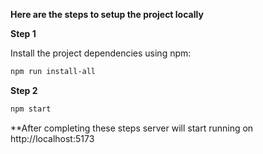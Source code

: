 **Here are the steps to setup the project locally**

**Step 1**

Install the project dependencies using npm:

```bash
npm run install-all
```

**Step 2**

```bash
npm start
```
**After completing these steps server will start running on http://localhost:5173

